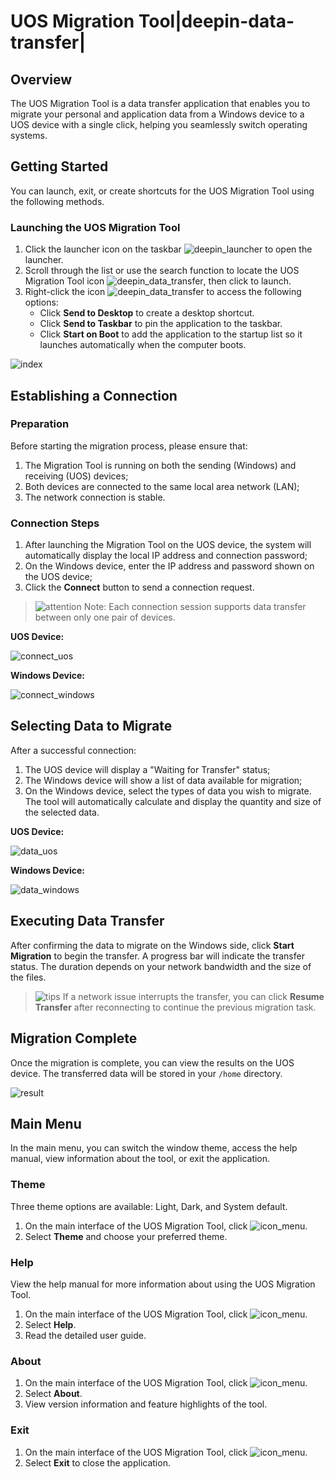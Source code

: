 # UOS Migration Tool|deepin-data-transfer|

## Overview

The UOS Migration Tool is a data transfer application that enables you to migrate your personal and application data from a Windows device to a UOS device with a single click, helping you seamlessly switch operating systems.

## Getting Started

You can launch, exit, or create shortcuts for the UOS Migration Tool using the following methods.

### Launching the UOS Migration Tool

1. Click the launcher icon on the taskbar ![deepin_launcher](../common/deepin_launcher.svg) to open the launcher.
2. Scroll through the list or use the search function to locate the UOS Migration Tool icon ![deepin_data_transfer](../common/deepin-data-transfer.svg), then click to launch.
3. Right-click the icon ![deepin_data_transfer](../common/deepin-data-transfer.svg) to access the following options:
   - Click **Send to Desktop** to create a desktop shortcut.
   - Click **Send to Taskbar** to pin the application to the taskbar.
   - Click **Start on Boot** to add the application to the startup list so it launches automatically when the computer boots.

![index](fig/index.png)

## Establishing a Connection

### Preparation

Before starting the migration process, please ensure that:

1. The Migration Tool is running on both the sending (Windows) and receiving (UOS) devices;
2. Both devices are connected to the same local area network (LAN);
3. The network connection is stable.

### Connection Steps

1. After launching the Migration Tool on the UOS device, the system will automatically display the local IP address and connection password;
2. On the Windows device, enter the IP address and password shown on the UOS device;
3. Click the **Connect** button to send a connection request.

> ![attention](../common/attention.svg) Note: Each connection session supports data transfer between only one pair of devices.

**UOS Device:**

![connect_uos](fig/connect_uos.png)

**Windows Device:**

![connect_windows](fig/connect_windows.png)

## Selecting Data to Migrate

After a successful connection:

1. The UOS device will display a "Waiting for Transfer" status;
2. The Windows device will show a list of data available for migration;
3. On the Windows device, select the types of data you wish to migrate. The tool will automatically calculate and display the quantity and size of the selected data.

**UOS Device:**

![data_uos](fig/data_uos.png)

**Windows Device:**

![data_windows](fig/data_windows.png)

## Executing Data Transfer

After confirming the data to migrate on the Windows side, click **Start Migration** to begin the transfer. A progress bar will indicate the transfer status. The duration depends on your network bandwidth and the size of the files.

> ![tips](../common/tips.svg) If a network issue interrupts the transfer, you can click **Resume Transfer** after reconnecting to continue the previous migration task.

## Migration Complete

Once the migration is complete, you can view the results on the UOS device. The transferred data will be stored in your `/home` directory.

![result](fig/result.png)

## Main Menu

In the main menu, you can switch the window theme, access the help manual, view information about the tool, or exit the application.

### Theme

Three theme options are available: Light, Dark, and System default.

1. On the main interface of the UOS Migration Tool, click ![icon_menu](../common/icon_menu.svg).
2. Select **Theme** and choose your preferred theme.

### Help

View the help manual for more information about using the UOS Migration Tool.

1. On the main interface of the UOS Migration Tool, click ![icon_menu](../common/icon_menu.svg).
2. Select **Help**.
3. Read the detailed user guide.

### About

1. On the main interface of the UOS Migration Tool, click ![icon_menu](../common/icon_menu.svg).
2. Select **About**.
3. View version information and feature highlights of the tool.

### Exit

1. On the main interface of the UOS Migration Tool, click ![icon_menu](../common/icon_menu.svg).
2. Select **Exit** to close the application.
